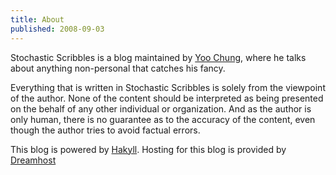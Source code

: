 ```yaml
---
title: About
published: 2008-09-03
---
```


Stochastic Scribbles is a blog maintained by [Yoo Chung](https://chungyc.org),
where he talks about anything non-personal that catches his fancy.

Everything that is written in Stochastic Scribbles is solely from the viewpoint of the author.
None of the content should be interpreted as being presented
on the behalf of any other individual or organization.
And as the author is only human,
there is no guarantee as to the accuracy of the content,
even though the author tries to avoid factual errors.

This blog is powered by [Hakyll](https://jaspervdj.be/hakyll/).
Hosting for this blog is provided by [Dreamhost](https://dreamhost.com/)
